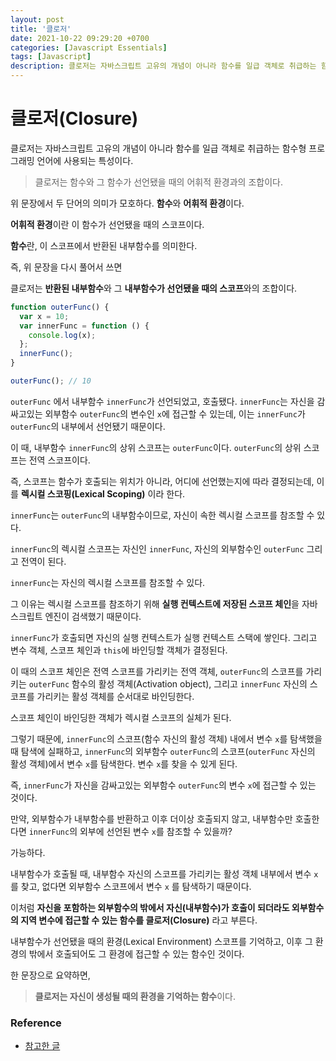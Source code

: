 ```yaml
---
layout: post
title: '클로저'
date: 2021-10-22 09:29:20 +0700
categories: [Javascript Essentials]
tags: [Javascript]
description: 클로저는 자바스크립트 고유의 개념이 아니라 함수를 일급 객체로 취급하는 함수형 프로그래밍 언어에 사용되는 특성이다.
---
```


# 클로저(Closure)

클로저는 자바스크립트 고유의 개념이 아니라 함수를 일급 객체로 취급하는 함수형 프로그래밍 언어에 사용되는 특성이다.

> 클로저는 함수와 그 함수가 선언됐을 때의 어휘적 환경과의 조합이다.

위 문장에서 두 단어의 의미가 모호하다. **함수**와 **어휘적 환경**이다.

**어휘적 환경**이란 이 함수가 선언됐을 때의 스코프이다.

**함수**란, 이 스코프에서 반환된 내부함수를 의미한다.

즉, 위 문장을 다시 풀어서 쓰면

클로저는 **반환된 내부함수**와 그 **내부함수가 선언됐을 때의 스코프**와의 조합이다.

```js
function outerFunc() {
  var x = 10;
  var innerFunc = function () {
    console.log(x);
  };
  innerFunc();
}

outerFunc(); // 10
```

`outerFunc` 에서 내부함수 `innerFunc`가 선언되었고, 호출됐다. `innerFunc`는 자신을 감싸고있는 외부함수 `outerFunc`의 변수인 `x`에 접근할 수 있는데, 이는 `innerFunc`가 `outerFunc`의 내부에서 선언됐기 때문이다.

이 때, 내부함수 `innerFunc`의 상위 스코프는 `outerFunc`이다. `outerFunc`의 상위 스코프는 전역 스코프이다.

즉, 스코프는 함수가 호출되는 위치가 아니라, 어디에 선언했는지에 따라 결정되는데, 이를 **렉시컬 스코핑(Lexical Scoping)** 이라 한다.

`innerFunc`는 `outerFunc`의 내부함수이므로, 자신이 속한 렉시컬 스코프를 참조할 수 있다.

`innerFunc`의 렉시컬 스코프는 자신인 `innerFunc`, 자신의 외부함수인 `outerFunc` 그리고 전역이 된다.

`innerFunc`는 자신의 렉시컬 스코프를 참조할 수 있다.

그 이유는 렉시컬 스코프를 참조하기 위해 **실행 컨텍스트에 저장된 스코프 체인**을 자바스크립트 엔진이 검색했기 때문이다.

`innerFunc`가 호출되면 자신의 실행 컨텍스트가 실행 컨텍스트 스택에 쌓인다. 그리고 변수 객체, 스코프 체인과 `this`에 바인딩할 객체가 결정된다.

이 때의 스코프 체인은 전역 스코프를 가리키는 전역 객체, `outerFunc`의 스코프를 가리키는 `outerFunc` 함수의 활성 객체(Activation object), 그리고 `innerFunc` 자신의 스코프를 가리키는 활성 객체를 순서대로 바인딩한다.

스코프 체인이 바인딩한 객체가 렉시컬 스코프의 실체가 된다.

그렇기 때문에, `innerFunc`의 스코프(함수 자신의 활성 객체) 내에서 변수 `x`를 탐색했을 때 탐색에 실패하고, `innerFunc`의 외부함수 `outerFunc`의 스코프(`outerFunc` 자신의 활성 객체)에서 변수 `x`를 탐색한다. 변수 `x`를 찾을 수 있게 된다.

즉, `innerFunc`가 자신을 감싸고있는 외부함수 `outerFunc`의 변수 `x`에 접근할 수 있는 것이다.

만약, 외부함수가 내부함수를 반환하고 이후 더이상 호출되지 않고, 내부함수만 호출한다면 `innerFunc`의 외부에 선언된 변수 `x`를 참조할 수 있을까?

가능하다.

내부함수가 호출될 때, 내부함수 자신의 스코프를 가리키는 활성 객체 내부에서 변수 `x` 를 찾고, 없다면 외부함수 스코프에서 변수 `x` 를 탐색하기 때문이다.

이처럼 **자신을 포함하는 외부함수의 밖에서 자신(내부함수)가 호출이 되더라도 외부함수의 지역 변수에 접근할 수 있는 함수를 클로저(Closure)** 라고 부른다.

내부함수가 선언됐을 때의 환경(Lexical Environment) 스코프를 기억하고, 이후 그 환경의 밖에서 호출되어도 그 환경에 접근할 수 있는 함수인 것이다.

한 문장으로 요약하면,

> **클로저는 자신이 생성될 때의 환경을 기억하는 함수**이다.

### Reference

- <a href="https://poiemaweb.com/js-closure" target="_blank" rel="noopener">참고한 글</a>
